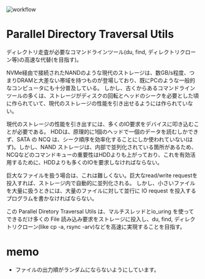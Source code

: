 ![workflow](https://github.com/tanakamura/parallel-directory-traverse-utils/actions/workflows/rust.yml/badge.svg)

# Parallel Directory Traversal Utils

ディレクトリ走査が必要なコマンドラインツール(du, find, ディレクトリクローン等)の高速な代替(を目指す)。

NVMe経由で接続されたNANDのような現代のストレージは、数GB/s程度、つまりDRAMと大差ない帯域を持つものが登場しており、既にPCのような一般的なコンピュータにも十分普及している。
しかし、古くからあるコマンドラインツールの多くは、ストレージがディスクの回転とヘッドのシークを必要とした頃に作られていて、現代のストレージの性能を引き出せるようには作られていない。

現代のストレージの性能を引き出すには、多くのIO要求をデバイスに叩き込むことが必要である。
HDDは、原理的に1個のヘッドで一個のデータを読むしかできず、SATA の NCQ は、シーク順序を効率化することにしか使われていない(はず)。しかし、NAND ストレージは、内部で並列化されている箇所があるため、NCQなどのコマンドキューの重要性はHDDよりも上がっており、これを有効活用するために、HDDよりも多くのIOを要求しなければならない。

巨大なファイルを扱う場合は、これは難しくない。巨大なread/write requestを投入すれば、ストレージ内で自動的に並列化される。
しかし、小さいファイルを大量に扱うときには、大量のファイルに対して並行に IO request を投入するプログラムを書かなければならない。


この Parallel Diretory Traversal Utils は、マルチスレッドとio_uring を使ってできるだけ多くの File 読み込み要求をストレージに投入し、du, find, ディレクトリクローン(like cp -a, rsync -arv)などを高速に実現することを目指す。


# memo
- ファイルの出力順がランダムにならないようにしています。
